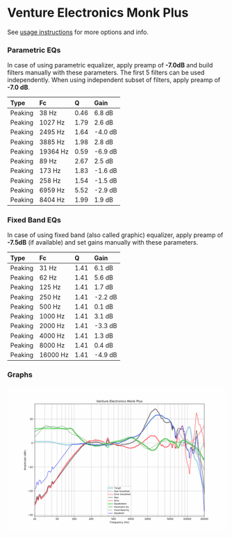 # Venture Electronics Monk Plus
See [usage instructions](https://github.com/jaakkopasanen/AutoEq#usage) for more options and info.

### Parametric EQs
In case of using parametric equalizer, apply preamp of **-7.0dB** and build filters manually
with these parameters. The first 5 filters can be used independently.
When using independent subset of filters, apply preamp of **-7.0 dB**.

| Type    | Fc       |    Q | Gain    |
|:--------|:---------|:-----|:--------|
| Peaking | 38 Hz    | 0.46 | 6.8 dB  |
| Peaking | 1027 Hz  | 1.79 | 2.6 dB  |
| Peaking | 2495 Hz  | 1.64 | -4.0 dB |
| Peaking | 3885 Hz  | 1.98 | 2.8 dB  |
| Peaking | 19364 Hz | 0.59 | -6.9 dB |
| Peaking | 89 Hz    | 2.67 | 2.5 dB  |
| Peaking | 173 Hz   | 1.83 | -1.6 dB |
| Peaking | 258 Hz   | 1.54 | -1.5 dB |
| Peaking | 6959 Hz  | 5.52 | -2.9 dB |
| Peaking | 8404 Hz  | 1.99 | 1.9 dB  |

### Fixed Band EQs
In case of using fixed band (also called graphic) equalizer, apply preamp of **-7.5dB**
(if available) and set gains manually with these parameters.

| Type    | Fc       |    Q | Gain    |
|:--------|:---------|:-----|:--------|
| Peaking | 31 Hz    | 1.41 | 6.1 dB  |
| Peaking | 62 Hz    | 1.41 | 5.6 dB  |
| Peaking | 125 Hz   | 1.41 | 1.7 dB  |
| Peaking | 250 Hz   | 1.41 | -2.2 dB |
| Peaking | 500 Hz   | 1.41 | 0.1 dB  |
| Peaking | 1000 Hz  | 1.41 | 3.1 dB  |
| Peaking | 2000 Hz  | 1.41 | -3.3 dB |
| Peaking | 4000 Hz  | 1.41 | 1.3 dB  |
| Peaking | 8000 Hz  | 1.41 | 0.4 dB  |
| Peaking | 16000 Hz | 1.41 | -4.9 dB |

### Graphs
![](./Venture%20Electronics%20Monk%20Plus.png)